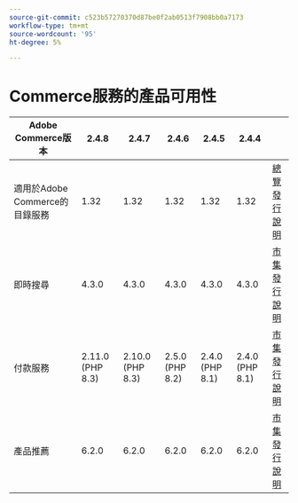 ```yaml
---
source-git-commit: c523b57270370d87be0f2ab0513f7908bb0a7173
workflow-type: tm+mt
source-wordcount: '95'
ht-degree: 5%

---
```

# Commerce服務的產品可用性


<table style="table-layout:auto">
  <thead>
    <tr>
      <th>Adobe Commerce版本</th>
      <th>2.4.8</th>
      <th>2.4.7</th>
      <th>2.4.6</th>
      <th>2.4.5</th>
      <th>2.4.4</th>
      <th></th>
    </tr>
  </thead>
  <tbody>
      <tr>
          <td>適用於Adobe Commerce的目錄服務</td>
          <td>1.32</td>
          <td>1.32</td>
          <td>1.32</td>
          <td>1.32</td>
          <td>1.32</td>
          <td>
              <a href="https://experienceleague.adobe.com/zh-hant/docs/commerce/catalog-service/guide-overview">總覽</a><br/>
              <a href="https://experienceleague.adobe.com/zh-hant/docs/commerce/catalog-service/release-notes">發行說明</a><br/>
          </td>
      </tr>
      <tr>
          <td>即時搜尋</td>
          <td>4.3.0</td>
          <td>4.3.0</td>
          <td>4.3.0</td>
          <td>4.3.0</td>
          <td>4.3.0</td>
          <td>
              <a href="https://commercemarketplace.adobe.com/magento-live-search.html">市集</a><br/>
              <a href="https://experienceleague.adobe.com/zh-hant/docs/commerce/live-search/release-notes">發行說明</a><br/>
          </td>
      </tr>
      <tr>
          <td>付款服務</td>
          <td>2.11.0 (PHP 8.3)</td>
          <td>2.10.0 (PHP 8.3)</td>
          <td>2.5.0 (PHP 8.2)</td>
          <td>2.4.0 (PHP 8.1)</td>
          <td>2.4.0 (PHP 8.1)</td>
          <td>
              <a href="https://commercemarketplace.adobe.com/magento-payment-services.html">市集</a><br/>
              <a href="https://experienceleague.adobe.com/zh-hant/docs/commerce/payment-services/release-notes">發行說明</a><br/>
          </td>
      </tr>
      <tr>
          <td>產品推薦</td>
          <td>6.2.0</td>
          <td>6.2.0</td>
          <td>6.2.0</td>
          <td>6.2.0</td>
          <td>6.2.0</td>
          <td>
              <a href="https://commercemarketplace.adobe.com/magento-product-recommendations.html">市集</a><br/>
              <a href="https://experienceleague.adobe.com/zh-hant/docs/commerce/product-recommendations/release-notes">發行說明</a><br/>
          </td>
      </tr>
  </tbody>
</table>
